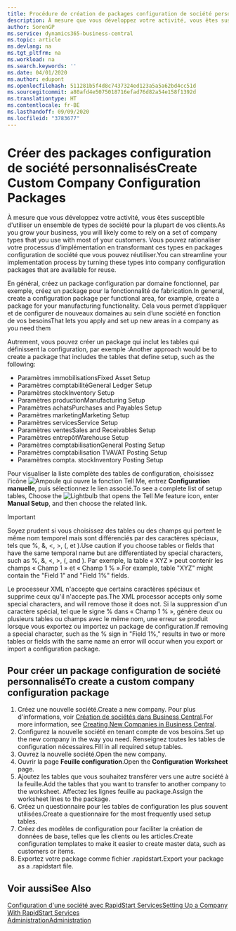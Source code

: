 ```yaml
---
title: Procédure de création de packages configuration de société personnalisés | Microsoft Docs
description: À mesure que vous développez votre activité, vous êtes susceptible d'utiliser un ensemble de types de société pour la plupart de vos clients. Vous pouvez rationaliser votre processus d’implémentation en transformant ces types en packages configuration de société que vous pouvez réutiliser.
author: SorenGP
ms.service: dynamics365-business-central
ms.topic: article
ms.devlang: na
ms.tgt_pltfrm: na
ms.workload: na
ms.search.keywords: ''
ms.date: 04/01/2020
ms.author: edupont
ms.openlocfilehash: 511281b5f4d8c7437324ed123a5a5a62bd4cc51d
ms.sourcegitcommit: a80afd4e5075018716efad76d82a54e158f1392d
ms.translationtype: HT
ms.contentlocale: fr-BE
ms.lasthandoff: 09/09/2020
ms.locfileid: "3783677"
---
```

# <a name="create-custom-company-configuration-packages"></a><span data-ttu-id="0c19b-104">Créer des packages configuration de société personnalisés</span><span class="sxs-lookup"><span data-stu-id="0c19b-104">Create Custom Company Configuration Packages</span></span>
<span data-ttu-id="0c19b-105">À mesure que vous développez votre activité, vous êtes susceptible d'utiliser un ensemble de types de société pour la plupart de vos clients.</span><span class="sxs-lookup"><span data-stu-id="0c19b-105">As you grow your business, you will likely come to rely on a set of company types that you use with most of your customers.</span></span> <span data-ttu-id="0c19b-106">Vous pouvez rationaliser votre processus d’implémentation en transformant ces types en packages configuration de société que vous pouvez réutiliser.</span><span class="sxs-lookup"><span data-stu-id="0c19b-106">You can streamline your implementation process by turning these types into company configuration packages that are available for reuse.</span></span>  

<span data-ttu-id="0c19b-107">En général, créez un package configuration par domaine fonctionnel, par exemple, créez un package pour la fonctionnalité de fabrication.</span><span class="sxs-lookup"><span data-stu-id="0c19b-107">In general, create a configuration package per functional area, for example, create a package for your manufacturing functionality.</span></span> <span data-ttu-id="0c19b-108">Cela vous permet d’appliquer et de configurer de nouveaux domaines au sein d’une société en fonction de vos besoins</span><span class="sxs-lookup"><span data-stu-id="0c19b-108">That lets you apply and set up new areas in a company as you need them</span></span>  

<span data-ttu-id="0c19b-109">Autrement, vous pouvez créer un package qui inclut les tables qui définissent la configuration, par exemple :</span><span class="sxs-lookup"><span data-stu-id="0c19b-109">Another approach would be to create a package that includes the tables that define setup, such as the following:</span></span>  

-   <span data-ttu-id="0c19b-110">Paramètres immobilisations</span><span class="sxs-lookup"><span data-stu-id="0c19b-110">Fixed Asset Setup</span></span>  
-   <span data-ttu-id="0c19b-111">Paramètres comptabilité</span><span class="sxs-lookup"><span data-stu-id="0c19b-111">General Ledger Setup</span></span>  
-   <span data-ttu-id="0c19b-112">Paramètres stock</span><span class="sxs-lookup"><span data-stu-id="0c19b-112">Inventory Setup</span></span>  
-   <span data-ttu-id="0c19b-113">Paramètres production</span><span class="sxs-lookup"><span data-stu-id="0c19b-113">Manufacturing Setup</span></span>  
-   <span data-ttu-id="0c19b-114">Paramètres achats</span><span class="sxs-lookup"><span data-stu-id="0c19b-114">Purchases and Payables Setup</span></span>  
-   <span data-ttu-id="0c19b-115">Paramètres marketing</span><span class="sxs-lookup"><span data-stu-id="0c19b-115">Marketing Setup</span></span>  
-   <span data-ttu-id="0c19b-116">Paramètres services</span><span class="sxs-lookup"><span data-stu-id="0c19b-116">Service Setup</span></span>  
-   <span data-ttu-id="0c19b-117">Paramètres ventes</span><span class="sxs-lookup"><span data-stu-id="0c19b-117">Sales and Receivables Setup</span></span>  
-   <span data-ttu-id="0c19b-118">Paramètres entrepôt</span><span class="sxs-lookup"><span data-stu-id="0c19b-118">Warehouse Setup</span></span>  
-   <span data-ttu-id="0c19b-119">Paramètres comptabilisation</span><span class="sxs-lookup"><span data-stu-id="0c19b-119">General Posting Setup</span></span>  
-   <span data-ttu-id="0c19b-120">Paramètres comptabilisation TVA</span><span class="sxs-lookup"><span data-stu-id="0c19b-120">VAT Posting Setup</span></span>  
-   <span data-ttu-id="0c19b-121">Paramètres compta. stock</span><span class="sxs-lookup"><span data-stu-id="0c19b-121">Inventory Posting Setup</span></span>  

<span data-ttu-id="0c19b-122">Pour visualiser la liste complète des tables de configuration, choisissez l'icône ![Ampoule qui ouvre la fonction Tell Me](media/ui-search/search_small.png "Dites-moi ce que vous voulez faire"), entrez **Configuration manuelle**, puis sélectionnez le lien associé.</span><span class="sxs-lookup"><span data-stu-id="0c19b-122">To see a complete list of setup tables, Choose the ![Lightbulb that opens the Tell Me feature](media/ui-search/search_small.png "Tell me what you want to do") icon, enter **Manual Setup**, and then choose the related link.</span></span>  

> [!IMPORTANT]
> <span data-ttu-id="0c19b-123">Soyez prudent si vous choisissez des tables ou des champs qui portent le même nom temporel mais sont différenciés par des caractères spéciaux, tels que %, &, <, >, (, et ).</span><span class="sxs-lookup"><span data-stu-id="0c19b-123">Use caution if you choose tables or fields that have the same temporal name but are differentiated by special characters, such as %, &, <, >, (, and ).</span></span> <span data-ttu-id="0c19b-124">Par exemple, la table « XYZ » peut contenir les champs « Champ 1 » et « Champ 1 % ».</span><span class="sxs-lookup"><span data-stu-id="0c19b-124">For example, table "XYZ" might contain the "Field 1" and "Field 1%" fields.</span></span>
>
> <span data-ttu-id="0c19b-125">Le processeur XML n'accepte que certains caractères spéciaux et supprime ceux qu'il n'accepte pas.</span><span class="sxs-lookup"><span data-stu-id="0c19b-125">The XML processor accepts only some special characters, and will remove those it does not.</span></span> <span data-ttu-id="0c19b-126">Si la suppression d'un caractère spécial, tel que le signe % dans « Champ 1 % », génère deux ou plusieurs tables ou champs avec le même nom, une erreur se produit lorsque vous exportez ou importez un package de configuration.</span><span class="sxs-lookup"><span data-stu-id="0c19b-126">If removing a special character, such as the % sign in "Field 1%," results in two or more tables or fields with the same name an error will occur when you export or import a configuration package.</span></span>

## <a name="to-create-a-custom-company-configuration-package"></a><span data-ttu-id="0c19b-127">Pour créer un package configuration de société personnalisé</span><span class="sxs-lookup"><span data-stu-id="0c19b-127">To create a custom company configuration package</span></span>  
1.  <span data-ttu-id="0c19b-128">Créez une nouvelle société.</span><span class="sxs-lookup"><span data-stu-id="0c19b-128">Create a new company.</span></span> <span data-ttu-id="0c19b-129">Pour plus d'informations, voir [Création de sociétés dans Business Central](about-new-company.md).</span><span class="sxs-lookup"><span data-stu-id="0c19b-129">For more information, see [Creating New Companies in Business Central](about-new-company.md).</span></span>  
3.  <span data-ttu-id="0c19b-130">Configurez la nouvelle société en tenant compte de vos besoins.</span><span class="sxs-lookup"><span data-stu-id="0c19b-130">Set up the new company in the way you need.</span></span> <span data-ttu-id="0c19b-131">Renseignez toutes les tables de configuration nécessaires.</span><span class="sxs-lookup"><span data-stu-id="0c19b-131">Fill in all required setup tables.</span></span>  
4.  <span data-ttu-id="0c19b-132">Ouvrez la nouvelle société.</span><span class="sxs-lookup"><span data-stu-id="0c19b-132">Open the new company.</span></span>
5. <span data-ttu-id="0c19b-133">Ouvrir la page **Feuille configuration**.</span><span class="sxs-lookup"><span data-stu-id="0c19b-133">Open the **Configuration Worksheet** page.</span></span>  
6.  <span data-ttu-id="0c19b-134">Ajoutez les tables que vous souhaitez transférer vers une autre société à la feuille.</span><span class="sxs-lookup"><span data-stu-id="0c19b-134">Add the tables that you want to transfer to another company to the worksheet.</span></span> <span data-ttu-id="0c19b-135">Affectez les lignes feuille au package.</span><span class="sxs-lookup"><span data-stu-id="0c19b-135">Assign the worksheet lines to the package.</span></span>  
7.  <span data-ttu-id="0c19b-136">Créez un questionnaire pour les tables de configuration les plus souvent utilisées.</span><span class="sxs-lookup"><span data-stu-id="0c19b-136">Create a questionnaire for the most frequently used setup tables.</span></span>  
8.  <span data-ttu-id="0c19b-137">Créez des modèles de configuration pour faciliter la création de données de base, telles que les clients ou les articles.</span><span class="sxs-lookup"><span data-stu-id="0c19b-137">Create configuration templates to make it easier to create master data, such as customers or items.</span></span>  
9.  <span data-ttu-id="0c19b-138">Exportez votre package comme fichier .rapidstart.</span><span class="sxs-lookup"><span data-stu-id="0c19b-138">Export your package as a .rapidstart file.</span></span>  

## <a name="see-also"></a><span data-ttu-id="0c19b-139">Voir aussi</span><span class="sxs-lookup"><span data-stu-id="0c19b-139">See Also</span></span>  
[<span data-ttu-id="0c19b-140">Configuration d'une société avec RapidStart Services</span><span class="sxs-lookup"><span data-stu-id="0c19b-140">Setting Up a Company With RapidStart Services</span></span>](admin-set-up-a-company-with-rapidstart.md)  
[<span data-ttu-id="0c19b-141">Administration</span><span class="sxs-lookup"><span data-stu-id="0c19b-141">Administration</span></span>](admin-setup-and-administration.md)
